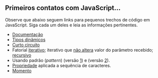 ## Primeiros contatos com JavaScript...

Observe que abaixo seguem links para pequenos trechos de código em JavaScript. Siga cada um deles e leia as informações pertinentes. 

- [Documentação](https://runkit.com/kyriosdata/documentacao)
- [Tipos dinâmicos](https://runkit.com/kyriosdata/tipo-dinamico)
- [Curto circuito](https://runkit.com/kyriosdata/short-circuit)
- Fatorial [iterativo](https://runkit.com/kyriosdata/fatorial-iterativo); iterativo que [não altera](https://runkit.com/kyriosdata/fatorial-iterativo-sem-alterar-parametro) valor do parâmetro recebido; [recursivo](https://runkit.com/kyriosdata/fatorial-recursivo)
- Usando padrão (_pattern_) (versão [1](https://runkit.com/kyriosdata/padrao/1.0.0)) e (versão [2](https://runkit.com/kyriosdata/padrao/2.0.0)).
- [Propriedade](https://runkit.com/kyriosdata/verifica-propriedade) aplicada a sequência de caracteres.
- [Momento](https://runkit.com/kyriosdata/moment-js-exemplo)
